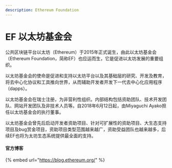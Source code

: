 ```yaml
---
description: Ethereum Foundation
---
```


# EF 以太坊基金会

公共区块链平台以太坊（Ethereum）于2015年正式诞生，由此以太坊基金会（Ethereum Foundation，简称EF）也应运而生，它是促进以太坊发展的重要组织。

以太坊基金会的使命是促进和支持以太坊平台以及其基础层的研究、开发及教育，将去中心化协议和工具推向世界，从而辅助开发者开发下一代去中心化应用程序（dapps）。

以太坊基金会在瑞士注册，为非营利性组织。内部结构包括资助团队、技术开发团队、网站开发团队及非技术人员等。自2018年6月12日起，由Miyaguchi Ayako担任以太坊基金会的执行董事。

以太坊基金会曾先后启动开发者资助项目、针对可扩展性的资助项目、大生态支持项目及bug赏金项目，资助项目类型范围越来越广，资助受益团队也越来越多，后续EF也将为太坊生态系统提供最全面的支持。

#### 官方博客

{% embed url="https://blog.ethereum.org/" %}



